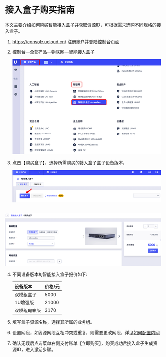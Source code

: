 # 接入盒子购买指南

本文主要介绍如何购买智能接入盒子并获取资源ID，可根据需求选购不同规格的接入盒子。



1. https://console.ucloud.cn/ 注册账户并登陆控制台页面

2. 控制台—全部产品—物联网—智能接入盒子

   ![](../images/buy1.png)

3. 点击【购买盒子】，选择所需购买的接入盒子盒子设备版本。

   ![buy2](../images/buy2.png)

​           ![buy2](../images/buy3.png)

4. 不同设备版本的智能接入盒子报价如下:

   | 设备版本     | 价格/元 |
   | ------------ | ------- |
   | 双模组盒子   | 5000    |
   | 1U增强版     | 21000   |
   | 双模组电箱版 | 3170    |

5. 填写盒子资源名称，选择其所属的业务组。

6. 设置网段，如资源网段互相冲突或重复，则需要更改网段，详见[如何配置内网](/accessgw/guide/LAN)

7. 确认无误后点击菜单右侧支付账单【立即购买】，购买成功后接入盒子生成资源ID，进入激活步骤。


